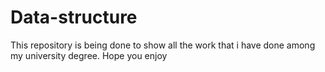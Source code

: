 # Data-structure

This repository is being done to show all the work that i have done among my university degree. Hope you enjoy
